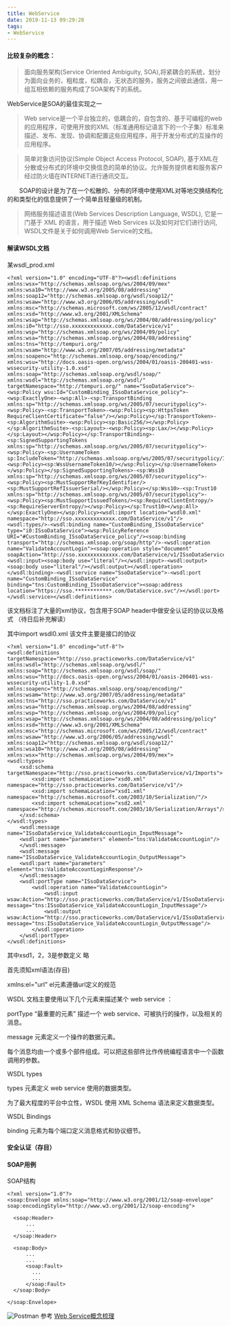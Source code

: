 ```yaml
---
title: WebService
date: 2019-11-13 09:29:28
tags:
- WebService
---
```

#### 比较复杂的概念：

> 面向服务架构(Service Oriented Ambiguity, SOA),将紧耦合的系统，划分为面向业务的，粗粒度，松耦合，无状态的服务，服务之间彼此通信，用一组互相依赖的服务构成了SOA架构下的系统。

WebService是SOA的最佳实现之一
> Web service是一个平台独立的，低耦合的，自包含的、基于可编程的web的应用程序，可使用开放的XML（标准通用标记语言下的一个子集）标准来描述、发布、发现、协调和配置这些应用程序，用于开发分布式的互操作的应用程序。

> 简单对象访问协议(Simple Object Access Protocol, SOAP), 基于XML在分散或分布式的环境中交换信息的简单的协议。允许服务提供者和服务客户经过防火墙在INTERNET进行通讯交互。

　　SOAP的设计是为了在一个松散的、分布的环境中使用XML对等地交换结构化的和类型化的信息提供了一个简单且轻量级的机制。

> 网络服务描述语言(Web Services Description Language, WSDL), 它是一门基于 XML 的语言，用于描述 Web Services 以及如何对它们进行访问, WSDL文件是关于如何调用Web Service的文档。
#### 解读WSDL文档
某wsdl_prod.xml
```
<?xml version="1.0" encoding="UTF-8"?><wsdl:definitions  xmlns:wsx="http://schemas.xmlsoap.org/ws/2004/09/mex"  xmlns:wsa10="http://www.w3.org/2005/08/addressing"  xmlns:soap12="http://schemas.xmlsoap.org/wsdl/soap12/"  xmlns:wsaw="http://www.w3.org/2006/05/addressing/wsdl"  xmlns:msc="http://schemas.microsoft.com/ws/2005/12/wsdl/contract"  xmlns:xsd="http://www.w3.org/2001/XMLSchema"  xmlns:wsap="http://schemas.xmlsoap.org/ws/2004/08/addressing/policy"  xmlns:i0="http://sso.xxxxxxxxxxxxx.com/DataService/v1"  xmlns:wsp="http://schemas.xmlsoap.org/ws/2004/09/policy"  xmlns:wsa="http://schemas.xmlsoap.org/ws/2004/08/addressing"  xmlns:tns="http://tempuri.org/"  xmlns:wsam="http://www.w3.org/2007/05/addressing/metadata" xmlns:soapenc="http://schemas.xmlsoap.org/soap/encoding/" xmlns:wsu="http://docs.oasis-open.org/wss/2004/01/oasis-200401-wss-wssecurity-utility-1.0.xsd" xmlns:soap="http://schemas.xmlsoap.org/wsdl/soap/" xmlns:wsdl="http://schemas.xmlsoap.org/wsdl/" targetNamespace="http://tempuri.org/" name="SsoDataService">-<wsp:Policy wsu:Id="CustomBinding_ISsoDataService_policy">-<wsp:ExactlyOne>-<wsp:All>-<sp:TransportBinding xmlns:sp="http://schemas.xmlsoap.org/ws/2005/07/securitypolicy">-<wsp:Policy>-<sp:TransportToken>-<wsp:Policy><sp:HttpsToken RequireClientCertificate="false"/></wsp:Policy></sp:TransportToken>-<sp:AlgorithmSuite>-<wsp:Policy><sp:Basic256/></wsp:Policy></sp:AlgorithmSuite>-<sp:Layout>-<wsp:Policy><sp:Lax/></wsp:Policy></sp:Layout></wsp:Policy></sp:TransportBinding>-<sp:SignedSupportingTokens xmlns:sp="http://schemas.xmlsoap.org/ws/2005/07/securitypolicy">-<wsp:Policy>-<sp:UsernameToken sp:IncludeToken="http://schemas.xmlsoap.org/ws/2005/07/securitypolicy/IncludeToken/AlwaysToRecipient">-<wsp:Policy><sp:WssUsernameToken10/></wsp:Policy></sp:UsernameToken></wsp:Policy></sp:SignedSupportingTokens>-<sp:Wss10 xmlns:sp="http://schemas.xmlsoap.org/ws/2005/07/securitypolicy">-<wsp:Policy><sp:MustSupportRefKeyIdentifier/><sp:MustSupportRefIssuerSerial/></wsp:Policy></sp:Wss10>-<sp:Trust10 xmlns:sp="http://schemas.xmlsoap.org/ws/2005/07/securitypolicy">-<wsp:Policy><sp:MustSupportIssuedTokens/><sp:RequireClientEntropy/><sp:RequireServerEntropy/></wsp:Policy></sp:Trust10></wsp:All></wsp:ExactlyOne></wsp:Policy><wsdl:import location="wsdl0.xml" namespace="http://sso.xxxxxxxxxxxxx.com/DataService/v1"/><wsdl:types/>-<wsdl:binding name="CustomBinding_ISsoDataService" type="i0:ISsoDataService"><wsp:PolicyReference URI="#CustomBinding_ISsoDataService_policy"/><soap:binding transport="http://schemas.xmlsoap.org/soap/http"/>-<wsdl:operation name="ValidateAccountLogin"><soap:operation style="document" soapAction="http://sso.xxxxxxxxxxxxx.com/DataService/v1/ISsoDataService/ValidateAccountLogin"/>-<wsdl:input><soap:body use="literal"/></wsdl:input>-<wsdl:output><soap:body use="literal"/></wsdl:output></wsdl:operation></wsdl:binding>-<wsdl:service name="SsoDataService">-<wsdl:port name="CustomBinding_ISsoDataService" binding="tns:CustomBinding_ISsoDataService"><soap:address location="https://sso.************.com/DataService.svc"/></wsdl:port></wsdl:service></wsdl:definitions>
```
该文档标注了大量的xml协议，包含用于SOAP header中做安全认证的协议以及格式
（待日后补充解读）

其中import wsdl0.xml 该文件主要是接口的协议
```
<?xml version="1.0" encoding="utf-8"?>
<wsdl:definitions targetNamespace="http://sso.practiceworks.com/DataService/v1" xmlns:wsdl="http://schemas.xmlsoap.org/wsdl/" xmlns:soap="http://schemas.xmlsoap.org/wsdl/soap/" xmlns:wsu="http://docs.oasis-open.org/wss/2004/01/oasis-200401-wss-wssecurity-utility-1.0.xsd" xmlns:soapenc="http://schemas.xmlsoap.org/soap/encoding/" xmlns:wsam="http://www.w3.org/2007/05/addressing/metadata" xmlns:tns="http://sso.practiceworks.com/DataService/v1" xmlns:wsa="http://schemas.xmlsoap.org/ws/2004/08/addressing" xmlns:wsp="http://schemas.xmlsoap.org/ws/2004/09/policy" xmlns:wsap="http://schemas.xmlsoap.org/ws/2004/08/addressing/policy" xmlns:xsd="http://www.w3.org/2001/XMLSchema" xmlns:msc="http://schemas.microsoft.com/ws/2005/12/wsdl/contract" xmlns:wsaw="http://www.w3.org/2006/05/addressing/wsdl" xmlns:soap12="http://schemas.xmlsoap.org/wsdl/soap12/" xmlns:wsa10="http://www.w3.org/2005/08/addressing" xmlns:wsx="http://schemas.xmlsoap.org/ws/2004/09/mex">
<wsdl:types>
	<xsd:schema targetNamespace="http://sso.practiceworks.com/DataService/v1/Imports">
		<xsd:import schemaLocation="xsd0.xml" namespace="http://sso.practiceworks.com/DataService/v1"/>
		<xsd:import schemaLocation="xsd1.xml" namespace="http://schemas.microsoft.com/2003/10/Serialization/"/>
		<xsd:import schemaLocation="xsd2.xml" namespace="http://schemas.microsoft.com/2003/10/Serialization/Arrays"/>
	</xsd:schema>
</wsdl:types>
	<wsdl:message name="ISsoDataService_ValidateAccountLogin_InputMessage">
	<wsdl:part name="parameters" element="tns:ValidateAccountLogin"/>
	</wsdl:message>
	<wsdl:message name="ISsoDataService_ValidateAccountLogin_OutputMessage">
	<wsdl:part name="parameters" element="tns:ValidateAccountLoginResponse"/>
	</wsdl:message>
	<wsdl:portType name="ISsoDataService">
		<wsdl:operation name="ValidateAccountLogin">
			<wsdl:input wsaw:Action="http://sso.practiceworks.com/DataService/v1/ISsoDataService/ValidateAccountLogin" message="tns:ISsoDataService_ValidateAccountLogin_InputMessage"/>
			<wsdl:output wsaw:Action="http://sso.practiceworks.com/DataService/v1/ISsoDataService/ValidateAccountLoginResponse" message="tns:ISsoDataService_ValidateAccountLogin_OutputMessage"/>
		</wsdl:operation>
	</wsdl:portType>
</wsdl:definitions>
```
其中xsd1，2，3是参数定义 略

首先须知xml语法(存目)

xmlns:el="url" el元素遵循url定义的规范

WSDL 文档主要使用以下几个元素来描述某个 web service ：

portType  “最重要的元素” 描述一个 web service、可被执行的操作，以及相关的消息。


message 元素定义一个操作的数据元素。

每个消息均由一个或多个部件组成。可以把这些部件比作传统编程语言中一个函数调用的参数。

WSDL types

types 元素定义 web service 使用的数据类型。

为了最大程度的平台中立性，WSDL 使用 XML Schema 语法来定义数据类型。

WSDL Bindings

binding 元素为每个端口定义消息格式和协议细节。


#### 安全认证（存目）

#### SOAP用例
SOAP结构
```
<?xml version="1.0"?>
<soap:Envelope xmlns:soap="http://www.w3.org/2001/12/soap-envelope"
soap:encodingStyle="http://www.w3.org/2001/12/soap-encoding">

  <soap:Header>
      ...
      ...
  </soap:Header>

  <soap:Body>
      ...
      ...
      <soap:Fault>
        ...
        ...
      </soap:Fault>
  </soap:Body>

</soap:Envelope>
```
![Postman](https://tva1.sinaimg.cn/large/a60edd42gy1g8wc0ixbftj20lj0kdjte.jpg)
参考 [Web Service概念梳理](https://www.cnblogs.com/fnng/p/5524801.html)